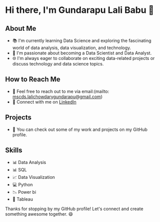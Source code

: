 # Hi there, I'm Gundarapu Lali Babu 👋

## About Me
- 📚 I'm currently learning Data Science and exploring the fascinating world of data analysis, data visualization, and technology.
- 💼 I'm passionate about becoming a Data Scientist and Data Analyst.
- 🌐 I'm always eager to collaborate on exciting data-related projects or discuss technology and data science topics.

## How to Reach Me
- 📧 Feel free to reach out to me via email:(mailto: mscds.lalichowdarygundarapu@gmail.com)
- 💬 Connect with me on [LinkedIn](https://www.linkedin.com/in/gundarapu-lali-babu-%F0%9F%8E%93-6546b8236/)

## Projects
- 📂 You can check out some of my work and projects on my GitHub profile.

## Skills
- 📊 Data Analysis
- 📊 SQL
- 📈 Data Visualization
- 💻 Python
- 📉 Power bi 
- 🎨 Tableau

Thanks for stopping by my GitHub profile! Let's connect and create something awesome together. 😄
